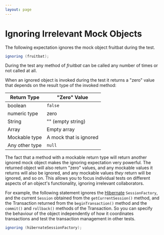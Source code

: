 ```yaml
---
layout: page
---
```

Ignoring Irrelevant Mock Objects
================================

The following expectation ignores the mock object fruitbat during the test.

``` Java
ignoring (fruitbat);
```

During the test any method of *fruitbat* can be called any number of times or not called at all.

When an ignored object is invoked during the test it returns a "zero" value that depends on the result type of the invoked method:

| Return Type    | "Zero" Value           |
|----------------|------------------------|
| boolean        | `false`                |
| numeric type   | zero                   |
| String         | "" (empty string)      |
| Array          | Empty array            |
| Mockable type  | A mock that is ignored |
| Any other type | `null`                 |

The fact that a method with a mockable return type will return another ignored mock object makes the ignoring expectation very powerful. The returned object will also return "zero" values, and any mockable values it returns will also be ignored, and any mockable values *they* return will be ignored, and so on. This allows you to focus individual tests on different aspects of an object's functionality, ignoring irrelevant collaborators.

For example, the following statement ignores the [Hibernate](http://www.hibernate.org) `SessionFactory`, and the current `Session` obtained from the `getCurrentSession()` method, and the Transaction returned from the `beginTransaction()` method and the `commit()` and `rollback()` methods of the Transaction. So you can specify the behaviour of the object independently of how it coordinates transactions and test the transaction management in other tests.

``` Java
ignoring (hibernateSessionFactory);
```
